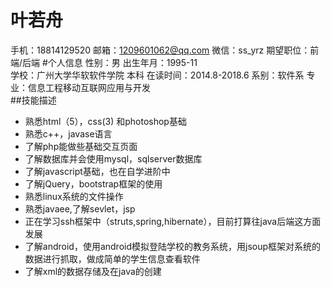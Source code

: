 # 叶若舟
 手机：18814129520  邮箱：1209601062@qq.com  微信：ss_yrz  期望职位：前端/后端
#个人信息
  性别：男                        出生年月：1995-11  
  学校：广州大学华软软件学院        本科     在读时间：2014.8-2018.6
  系别：软件系                    专业：信息工程移动互联网应用与开发   
##技能描述
  * 熟悉html（5），css(3) 和photoshop基础  
  * 熟悉c++，javase语言  
  * 了解php能做些基础交互页面  
  * 了解数据库并会使用mysql，sqlserver数据库  
  * 了解javascript基础，也在自学进阶中  
  * 了解jQuery，bootstrap框架的使用  
  * 熟悉linux系统的文件操作  
  * 熟悉javaee,了解sevlet，jsp  
  * 正在学习ssh框架中（struts,spring,hibernate），目前打算往java后端这方面发展  
  * 了解android，使用android模拟登陆学校的教务系统，用jsoup框架对系统的数据进行抓取，做成简单的学生信息查看软件
  * 了解xml的数据存储及在java的创建
  
